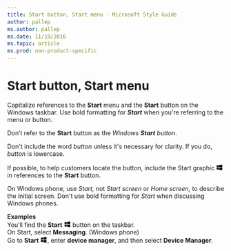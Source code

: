 ```yaml
---
title: Start button, Start menu - Microsoft Style Guide
author: pallep
ms.author: pallep
ms.date: 11/19/2016
ms.topic: article
ms.prod: non-product-specific
---
```


# Start button, Start menu

Capitalize references to the **Start** menu and the **Start** button on the Windows taskbar. Use bold formatting for ***Start*** when you're referring to the menu or button.

Don’t refer to the **Start** button as the *Windows* ***Start*** *button*.

Don't include the word *button* unless it's necessary for clarity. If you do, *button* is lowercase.

If possible, to help customers locate the button, include the Start graphic ![](media/start-button-start-menu/967781121.png) in references to the **Start** button. 

On Windows phone, use *Start,* not *Start screen* or *Home screen,* to describe the initial screen. Don't use bold formatting for *Start* when discussing Windows phones.

**Examples**  
You’ll find the **Start** ![](media/start-button-start-menu/967781121.png) button on the taskbar.   
On Start, select **Messaging**. (Windows phone)  
Go to **Start** ![](media/start-button-start-menu/967781121.png), enter **device manager**, and then select **Device Manager**.
